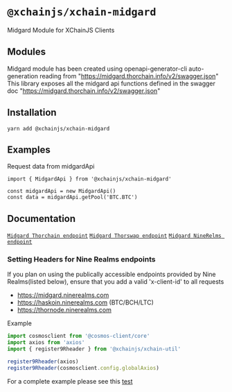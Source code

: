 # `@xchainjs/xchain-midgard`

Midgard Module for XChainJS Clients

## Modules

Midgard module has been created using openapi-generator-cli auto-generation reading from "https://midgard.thorchain.info/v2/swagger.json" This library exposes all the midgard api functions defined in the swagger doc "https://midgard.thorchain.info/v2/swagger.json"

## Installation

```
yarn add @xchainjs/xchain-midgard
```

## Examples

Request data from midgardApi

```
import { MidgardApi } from '@xchainjs/xchain-midgard'

const midgardApi = new MidgardApi()
const data = midgardApi.getPool('BTC.BTC')

```

## Documentation

[`Midgard Thorchain endpoint`](https://midgard.thorchain.info/v2/doc)
[`Midgard Thorswap endpoint`](https://midgard.thorswap.net/v2/doc)
[`Midgard NineRelms endpoint`](https://midgard.ninerealms.com/v2/doc)

### Setting Headers for Nine Realms endpoints

If you plan on using the publically accessible endpoints provided by Nine Realms(listed below), ensure that you add a valid 'x-client-id' to all requests

- https://midgard.ninerealms.com
- https://haskoin.ninerealms.com (BTC/BCH/LTC)
- https://thornode.ninerealms.com

Example

```typescript
import cosmosclient from '@cosmos-client/core'
import axios from 'axios'
import { register9Rheader } from '@xchainjs/xchain-util'

register9Rheader(axios)
register9Rheader(cosmosclient.config.globalAxios)
```

For a complete example please see this [test](https://github.com/xchainjs/xchainjs-lib/blob/master/packages/xchain-thorchain-amm/__e2e__/wallet.e2e.ts)
